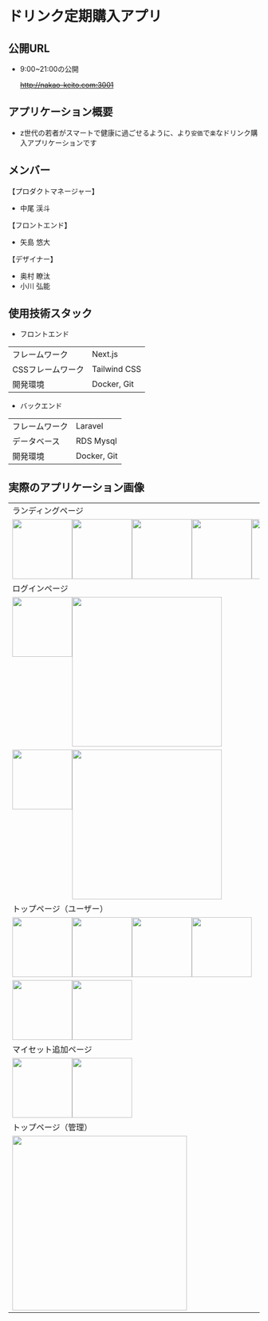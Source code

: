 # ドリンク定期購入アプリ
## 公開URL
- 9:00~21:00の公開

  ~~http://nakao-keito.com:3001~~

## アプリケーション概要
- z世代の若者がスマートで健康に過ごせるように、より`安価`で`楽`なドリンク購入アプリケーションです

## メンバー
【プロダクトマネージャー】
- 中尾 渓斗

【フロントエンド】
- 矢島 悠大

【デザイナー】
- 奥村 瞭汰
- 小川 弘能

## 使用技術スタック
- フロントエンド
<table>
    <tr>
        <td>フレームワーク</td>
        <td>Next.js</td>
    </tr>
    <tr>
        <td>CSSフレームワーク</td>
        <td>Tailwind CSS</td>
    </tr>
    <tr>
        <td>開発環境</td>
        <td>Docker, Git</td>
    </tr>
</table>

- バックエンド
<table>
    <tr>
        <td>フレームワーク</td>
        <td>Laravel</td>
    </tr>
    <tr>
        <td>データベース</td>
        <td>RDS Mysql</td>
    </tr>
    <tr>
        <td>開発環境</td>
        <td>Docker, Git</td>
    </tr>
</table>

## 実際のアプリケーション画像
<table>
    <tr>
        <td colspan="6">ランディングページ</td>
    </tr>
    <tr>
        <td colspan="6" style="display: flex">
            <img width="120px" height="auto" src="https://github.com/user-attachments/assets/f6619ad0-b580-48dc-8e70-d39afd3faaca" />
            <img width="120px" height="auto" src="https://github.com/user-attachments/assets/a900d83b-13e0-40a4-933a-0b124b22de3f" />
            <img width="120px" height="auto" src="https://github.com/user-attachments/assets/1d3c5a0f-366a-40bd-be51-34e7b0616dae" />
            <img width="120px" height="auto" src="https://github.com/user-attachments/assets/0c1937b9-f046-4e07-bb47-c6635e39e821" />
            <img width="120px" height="auto" src="https://github.com/user-attachments/assets/0402977e-51e1-4bda-b6c7-8a7ebeea9ab4" />
            <img width="120px" height="auto" src="https://github.com/user-attachments/assets/e123bad2-c394-4e27-a083-4404261c3f2c" />
        </td>
    </tr>
    <tr>
        <td colspan="3">
            ログインページ
        </td>
        <td colspan="3">
            サインアップページ
        </td>
    </tr>
    <tr>
        <td colspan="3" style="display: flex">
            <img width="120px" height="auto" src="https://github.com/user-attachments/assets/fa6f819e-95d2-4131-bc07-0e66c1bafb00" />
            <img width="300px" height="auto" src="https://github.com/user-attachments/assets/a4db4b30-c7f2-4e62-8053-11018ec03cc6" />
        </td>
        <td colspan="3" style="display: flex">
            <img width="120px" height="auto" src="https://github.com/user-attachments/assets/a6763796-745a-402b-b5a4-e716e6f47d0d" />
            <img width="300px" height="auto" src="https://github.com/user-attachments/assets/38e43145-fe72-4a41-a09c-182c87c64dc3" />
        </td>
    </tr>
    <tr>
        <td colspan="4">トップページ（ユーザー）</td>
        <td colspan="2">マイセット一覧ページ</td>
    </tr>
    <tr>
        <td colspan="4" style="display: flex">
            <img width="120px" height="auto" src="https://github.com/user-attachments/assets/a8c9d6d0-17e0-4df9-a40e-f04d9fd1b4ab" />
            <img width="120px" height="auto" src="https://github.com/user-attachments/assets/8f4429f5-de2d-4182-bb0b-086b7f78fa31" />
            <img width="120px" height="auto" src="https://github.com/user-attachments/assets/cea31267-f134-4e82-b623-75469fa3d5d5" />
            <img width="120px" height="auto" src="https://github.com/user-attachments/assets/dec0af3c-218b-44e9-b50e-e27e8bd4ff93" />
        </td>
        <td colspan="2" style="display: flex">
            <img width="120px" height="auto" src="https://github.com/user-attachments/assets/bd968c91-3cd7-4e4e-bfc0-af6477cba6eb" />
            <img width="120px" height="auto" src="https://github.com/user-attachments/assets/425e056e-b698-49cb-993e-bf8d944f6c0c" />
        </td>
    </tr>
    <tr>
        <td colspan="2">
            マイセット追加ページ
        </td>
        <td colspan="2">
            プラン変更ページ
        </td>
        <td colspan="2">
            設定ページ
        </td>
    </tr>
    <tr>
        <td colspan="2" style="display: flex">
            <img width="120px" height="auto" src="https://github.com/user-attachments/assets/5f474c82-acad-4c3f-8769-c438f7828710" />
            <img width="120px" height="auto" src="https://github.com/user-attachments/assets/e3bed43f-26a9-453a-81b3-e1aa7746c64f" />
        </td>
        <td colspan="2">
            <img width="120px" height="auto" src="https://github.com/user-attachments/assets/6bd18538-00d8-41e3-aa37-80896f9e4499" />
        </td>
        <td colspan="2">
            <img width="120px" height="auto" src="https://github.com/user-attachments/assets/10b0a04e-dd20-4367-80a3-698985edd3a1" />
        </td>
    </tr>
    <tr>
        <td colspan="2">トップページ（管理）</td>
        <td colspan="2">ドリンク一覧ページ</td>
        <td colspan="2">ドリンク追加, 編集ページ</td>
    </tr>
    <tr>
        <td colspan="2">
            <img width="350px" height="auto" src="https://github.com/user-attachments/assets/27c94363-18e6-4f63-8497-8a110101f62f" />
        </td>
        <td colspan="2">
            <img width="350px" height="auto" src="https://github.com/user-attachments/assets/8c745c54-0ce2-4a81-94e8-f4db4658264f" />
        </td>
        <td colspan="2">
            <img width="350px" height="auto" src="https://github.com/user-attachments/assets/1e5165fb-7725-45b1-9938-6d3bd0342bbf" />
        </td>
    </tr>
</table>
